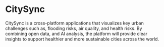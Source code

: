 # CitySync
CitySync is a cross-platform applications that visualizes key urban challenges such as, flooding risks, air quality, and health risks. By combining open data, and Al analysis, the platform will provide clear insights to support healthier and more sustainable cities across the world.
